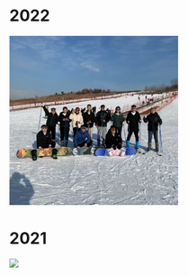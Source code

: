 # 2022
<img src="/huaxue.jpg#pic_center" width="300" ></img>


# 2021
<img src="/biye1.jpg#pic_center" width="300" ></img>

